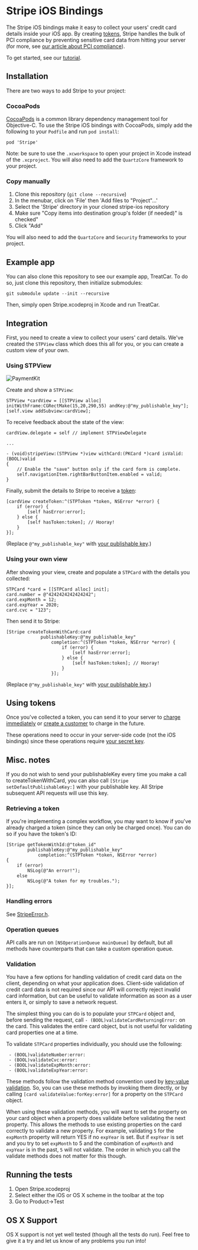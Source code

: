 # Stripe iOS Bindings

The Stripe iOS bindings make it easy to collect your users' credit card details inside your iOS app. By creating [tokens](https://stripe.com/docs/api#tokens), Stripe handles the bulk of PCI compliance by preventing sensitive card data from hitting your server (for more, see [our article about PCI compliance](https://support.stripe.com/questions/do-i-need-to-be-pci-compliant-what-do-i-have-to-do)).

To get started, see our [tutorial](https://stripe.com/docs/mobile/ios).

## Installation

There are two ways to add Stripe to your project:

### CocoaPods

[CocoaPods](http://cocoapods.org/) is a common library dependency management tool for Objective-C.  To use the Stripe iOS bindings with CocoaPods, simply add the following to your `Podfile` and run `pod install`:

    pod 'Stripe'

Note: be sure to use the `.xcworkspace` to open your project in Xcode instead of the `.xcproject`. You will also need to add the `QuartzCore` framework to your project.

### Copy manually

1. Clone this repository (`git clone --recursive`)
1. In the menubar, click on 'File' then 'Add files to "Project"...'
1. Select the 'Stripe' directory in your cloned stripe-ios repository
1. Make sure "Copy items into destination group's folder (if needed)" is checked"
1. Click "Add"

You will also need to add the `QuartzCore` and `Security` frameworks to your project.

## Example app

You can also clone this repository to see our example app, TreatCar. To do so, just clone this repository, then initialize submodules:
    
    git submodule update --init --recursive
    
Then, simply open Stripe.xcodeproj in Xcode and run TreatCar.

## Integration

First, you need to create a view to collect your users' card details. We've created the `STPView` class which does this all for you, or you can create a custom view of your own.

### Using STPView

![PaymentKit](https://stripe.com/img/documentation/ios/PaymentKit.png)

Create and show a `STPView`:

    STPView *cardView = [[STPView alloc] initWithFrame:CGRectMake(15,20,290,55) andKey:@"my_publishable_key"];
    [self.view addSubview:cardView];

To receive feedback about the state of the view:

    cardView.delegate = self // implement STPViewDelegate
    
    ...
    
    - (void)stripeView:(STPView *)view withCard:(PKCard *)card isValid:(BOOL)valid
    {
        // Enable the "save" button only if the card form is complete.
        self.navigationItem.rightBarButtonItem.enabled = valid;
    }

Finally, submit the details to Stripe to receive a [token](https://stripe.com/docs/api#tokens):

    [cardView createToken:^(STPToken *token, NSError *error) {
        if (error) {
            [self hasError:error];
        } else {
            [self hasToken:token]; // Hooray!
        }
    }];
    
(Replace `@"my_publishable_key"` with [your publishable key](https://manage.stripe.com/account/apikeys).)
    
### Using your own view

After showing your view, create and populate a `STPCard` with the details you collected:

    STPCard *card = [[STPCard alloc] init];
    card.number = @"4242424242424242";
    card.expMonth = 12;
    card.expYear = 2020;
    card.cvc = "123";

Then send it to Stripe:

    [Stripe createTokenWithCard:card
                 publishableKey:@"my_publishable_key"
                     completion:^(STPToken *token, NSError *error) {
                         if (error) {
                             [self hasError:error];
                         } else {
                             [self hasToken:token]; // Hooray!
                         }
                     }];

(Replace `@"my_publishable_key"` with [your publishable key](https://manage.stripe.com/account/apikeys).)

## Using tokens

Once you've collected a token, you can send it to your server to [charge immediately](https://stripe.com/docs/api#create_charge) or [create a customer](https://stripe.com/docs/api#create_customer) to charge in the future.

These operations need to occur in your server-side code (not the iOS bindings) since these operations require [your secret key](https://manage.stripe.com/account/apikeys).

## Misc. notes

If you do not wish to send your publishableKey every time you make a call to createTokenWithCard, you can also call `[Stripe setDefaultPublishableKey:]` with your publishable key. All Stripe subsequent API requests will use this key.

### Retrieving a token

If you're implementing a complex workflow, you may want to know if you've already charged a token (since they can only be charged once).  You can do so if you have the token's ID:

    [Stripe getTokenWithId:@"token_id"
            publishableKey:@"my_publishable_key"
                completion:^(STPToken *token, NSError *error)
    {
    	if (error)
    	    NSLog(@"An error!");
    	else
    	    NSLog(@"A token for my troubles.");
    }];

### Handling errors

See [StripeError.h](https://github.com/stripe/stripe-ios/blob/master/Stripe/StripeError.h).

### Operation queues

API calls are run on `[NSOperationQueue mainQueue]` by default, but all methods have counterparts that can take a custom operation queue.

### Validation

You have a few options for handling validation of credit card data on the client, depending on what your application does.  Client-side validation of credit card data is not required since our API will correctly reject invalid card information, but can be useful to validate information as soon as a user enters it, or simply to save a network request.

The simplest thing you can do is to populate your `STPCard` object and, before sending the request, call `- (BOOL)validateCardReturningError:` on the card.  This validates the entire card object, but is not useful for validating card properties one at a time.

To validate `STPCard` properties individually, you should use the following:

     - (BOOL)validateNumber:error:
     - (BOOL)validateCvc:error:
     - (BOOL)validateExpMonth:error:
     - (BOOL)validateExpYear:error:

These methods follow the validation method convention used by [key-value validation](http://developer.apple.com/library/mac/#documentation/cocoa/conceptual/KeyValueCoding/Articles/Validation.html).  So, you can use these methods by invoking them directly, or by calling `[card validateValue:forKey:error]` for a property on the `STPCard` object.

When using these validation methods, you will want to set the property on your card object when a property does validate before validating the next property.  This allows the methods to use existing properties on the card correctly to validate a new property.  For example, validating `5` for the `expMonth` property will return YES if no `expYear` is set.  But if `expYear` is set and you try to set `expMonth` to 5 and the combination of `expMonth` and `expYear` is in the past, `5` will not validate.  The order in which you call the validate methods does not matter for this though.

## Running the tests

1. Open Stripe.xcodeproj
1. Select either the iOS or OS X scheme in the toolbar at the top
1. Go to Product->Test

## OS X Support

OS X support is not yet well tested (though all the tests do run).  Feel free to give it a try and let us know of any problems you run into!
